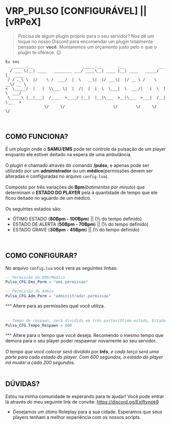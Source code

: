 # VRP_PULSO [**CONFIGURÁVEL**] || [**vRPeX**]

> Precisa de algum plugin próprio para o seu servidor? Nos dê um toque no nosso Discord para encomendar um plugin totalmente pensado por **você**. Montaremos um orçamento justo pelo o que o plugin te oferece. 😉

```
Eu sou
   _____ .__                      _____.__       .__               __          
  / ___ \|__| ____   ________ ___/ ____\__| ____ |__| ____   _____/  |_  ____  
 / / ._\ \  |/    \ /  ___/  |  \   __\|  |/ ___\|  |/ __ \ /    \   __\/ __ \ 
<  \_____/  |   |  \\___ \|  |  /|  |  |  \  \___|  \  ___/|   |  \  | \  ___/ 
 \_____\ |__|___|  /____  >____/ |__|  |__|\___  >__|\___  >___|  /__|  \___  >
                 \/     \/                     \/        \/     \/          \/ 
```

<br>

## COMO FUNCIONA?
É um plugin onde o **SAMU**/**EMS** pode ter controle da pulsação de um player enquanto ele estiver deitado na espera de uma ambulância.
<br>
<br>
O plugin é chamado através do comando **/pulso**, e apenas pode ser utilizado por um **administrador** ou um **médico**(permissões devem ser alteradas e configuradas no arquivo `config.lua`).
<br>
<br>
Composto por três variações de **Bpm**(*batimentos por minuto*) que determinam o **ESTADO DO PLAYER** pela a quantidade de tempo que ele ficou deitado no aguardo de um médico.
<br>
<br>
Os seguintes estados são:
- ÓTIMO ESTADO (**80Bpm - 100Bpm**) || (⅓ do tempo definido)
- ESTADO DE ALERTA (**50Bpm - 70Bpm**) || (⅓ do tempo definido)
- ESTADO GRAVE (**30Bpm - 45Bpm**) || (⅓ do tempo definido)
<br>

## COMO CONFIGURAR?
No arquivo `config.lua` você verá as seguintes linhas:
```lua
-- Permissão do EMS/Médico
Pulso_CFG.Ems_Perm = "ems.permissao"
```
```lua
-- Permissão do Admin
Pulso_CFG.Adm_Perm = "administrador.permissao"
```
^^^ Altere para as permissões qual você utiliza.
<br>
<br>
```lua
-- Tempo de respawn, será dividida em três partes(Ótimo estado, Estado de Alerta e Estado Grave)
Pulso_CFG.Tempo_Respawn = 600 
```
^^^ Altere para o tempo que você deseja. Recomendo o mesmo tempo que demora para o seu player poder respawnar novamente ao seu servidor.
<br>
<br>
*O tempo que você colocar será dividido por **três**, e cada terço será uma parte para cada estado do player.
Com 600 segundos, o estado do player irá mudar a cada 200 segundos.*
<br>
<br>

## DÚVIDAS?
Estou na minha comunidade te esperando para te ajudar!
Você pode entrar lá através do meu seguinte link de convite: https://discord.gg/Exjftynpe9

- Desejamos um ótimo Roleplay para a sua cidade. Esperamos que seus players tenham a melhor experiência com os nossos scripts.
